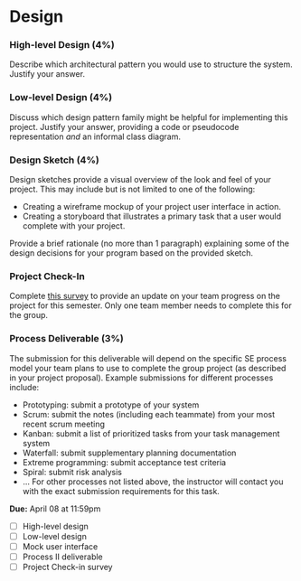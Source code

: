 # Design

### High-level Design (4%)

Describe which architectural pattern you would use to structure the system. Justify your answer.

### Low-level Design (4%)

Discuss which design pattern family might be helpful for implementing this project. Justify your answer, providing a code or pseudocode representation _and_ an informal class diagram.

### Design Sketch (4%)

Design sketches provide a visual overview of the look and feel of your project. This may include but is not limited to one of the following:

* Creating a wireframe mockup of your project user interface in action.
* Creating a storyboard that illustrates a primary task that a user would complete with your project.

Provide a brief rationale (no more than 1 paragraph) explaining some of the design decisions for your program based on the provided sketch.

### Project Check-In

Complete [this survey](https://forms.gle/) to provide an update on your team progress on the project for this semester. Only one team member needs to complete this for the group.

### Process Deliverable (3%)

The submission for this deliverable will depend on the specific SE process model your team plans to use to complete the group project (as described in your project proposal). Example submissions for different processes include:
* Prototyping: submit a prototype of your system
* Scrum: submit the notes (including each teammate) from your most recent scrum meeting
* Kanban: submit a list of prioritized tasks from your task management system
* Waterfall: submit supplementary planning documentation
* Extreme programming: submit acceptance test criteria
* Spiral: submit risk analysis
* ...
For other processes not listed above, the instructor will contact you with the exact submission requirements for this task.


 **Due:** April 08 at 11:59pm
- [ ] High-level design
- [ ] Low-level design
- [ ] Mock user interface
- [ ] Process II deliverable
- [ ] Project Check-in survey
